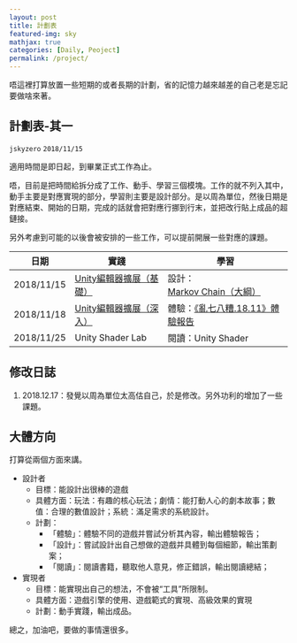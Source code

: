 ```yaml
---
layout: post
title: 計劃表
featured-img: sky
mathjax: true
categories: [Daily, Peoject]
permalink: /project/
---
```


唔這裡打算放置一些短期的或者長期的計劃，省的記憶力越來越差的自己老是忘記要做啥來著。

<!--more-->

## 計劃表-其一
`jskyzero` `2018/11/15`

適用時間是即日起，到畢業正式工作為止。

唔，目前是把時間給拆分成了工作、動手、學習三個模塊。工作的就不列入其中，動手主要是對應實現的部分，學習則主要是設計部分。是以周為單位，然後日期是對應結束、開始的日期，完成的話就會把對應行挪到行末，並把改行貼上成品的超鏈接。

另外考慮到可能的以後會被安排的一些工作，可以提前開展一些對應的課題。

|日期|實踐|學習|
|--|--|--|
|2018/11/15| [Unity編輯器擴展（基礎）](https://github.com/jskyzero/Unity-Playground)| 設計：[Markov Chain（大綱）](https://moons-project.github.io/MarkovChain.Website/)|
|2018/11/18| [Unity編輯器擴展（深入）](https://github.com/jskyzero/Unity-Playground)| 體驗：[《亂七八糟.18.11》體驗報告](https://jskyzero.github.io/Designer-Notes/recently/) |
|2018/11/25|Unity Shader Lab | 閱讀：Unity Shader |


## 修改日誌

1. 2018.12.17：發覺以周為單位太高估自己，於是修改。另外功利的增加了一些課題。

## 大體方向

打算從兩個方面來講。

+ 設計者
  + 目標：能設計出很棒的遊戲
  + 具體方面：玩法：有趣的核心玩法；劇情：能打動人心的劇本故事；數值：合理的數值設計；系統：滿足需求的系統設計。
  + 計劃：
    + 「體驗」：體驗不同的遊戲并嘗試分析其內容，輸出體驗報告；
    + 「設計」：嘗試設計出自己想做的遊戲并具體到每個細節，輸出策劃案；
    + 「閱讀」：閱讀書籍，聽取他人意見，修正錯誤，輸出閱讀總結；
+ 實現者
  + 目標：能實現出自己的想法，不會被“工具”所限制。
  + 具體方面：遊戲引擎的使用、遊戲範式的實現、高級效果的實現
  + 計劃：動手實踐，輸出成品。

總之，加油吧，要做的事情還很多。
